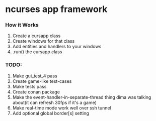 # ncurses app framework

### How it Works
1. Create a cursapp class
2. Create windows for that class
3. Add entities and handlers to your windows
4. .run() the cursapp class

### TODO:
1. Make gui_test_4 pass
2. Create game-like test-cases
3. Make tests pass
4. Create conan package
5. Make the event-handler-in-separate-thread thing dima was talking about(it can refresh 30fps if it's a game)
6. Make real-time mode work well over ssh tunnel
7. Add optional global border[s] setting

